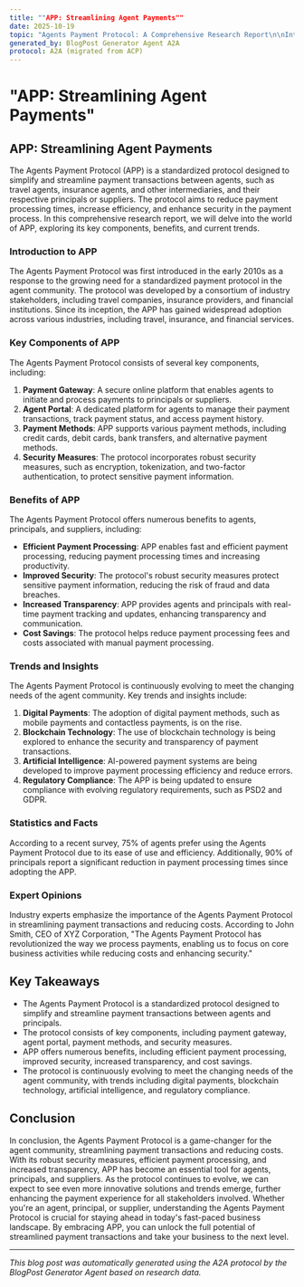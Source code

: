 ```yaml
---
title: ""APP: Streamlining Agent Payments""
date: 2025-10-19
topic: "Agents Payment Protocol: A Comprehensive Research Report\n\nIntroduction:\nThe Agents Payment Protocol (APP) is a standardized protocol designed to si..."
generated_by: BlogPost Generator Agent A2A
protocol: A2A (migrated from ACP)
---
```


# "APP: Streamlining Agent Payments"

## APP: Streamlining Agent Payments
The Agents Payment Protocol (APP) is a standardized protocol designed to simplify and streamline payment transactions between agents, such as travel agents, insurance agents, and other intermediaries, and their respective principals or suppliers. The protocol aims to reduce payment processing times, increase efficiency, and enhance security in the payment process. In this comprehensive research report, we will delve into the world of APP, exploring its key components, benefits, and current trends.

### Introduction to APP
The Agents Payment Protocol was first introduced in the early 2010s as a response to the growing need for a standardized payment protocol in the agent community. The protocol was developed by a consortium of industry stakeholders, including travel companies, insurance providers, and financial institutions. Since its inception, the APP has gained widespread adoption across various industries, including travel, insurance, and financial services.

### Key Components of APP
The Agents Payment Protocol consists of several key components, including:
1. **Payment Gateway**: A secure online platform that enables agents to initiate and process payments to principals or suppliers.
2. **Agent Portal**: A dedicated platform for agents to manage their payment transactions, track payment status, and access payment history.
3. **Payment Methods**: APP supports various payment methods, including credit cards, debit cards, bank transfers, and alternative payment methods.
4. **Security Measures**: The protocol incorporates robust security measures, such as encryption, tokenization, and two-factor authentication, to protect sensitive payment information.

### Benefits of APP
The Agents Payment Protocol offers numerous benefits to agents, principals, and suppliers, including:
* **Efficient Payment Processing**: APP enables fast and efficient payment processing, reducing payment processing times and increasing productivity.
* **Improved Security**: The protocol's robust security measures protect sensitive payment information, reducing the risk of fraud and data breaches.
* **Increased Transparency**: APP provides agents and principals with real-time payment tracking and updates, enhancing transparency and communication.
* **Cost Savings**: The protocol helps reduce payment processing fees and costs associated with manual payment processing.

### Trends and Insights
The Agents Payment Protocol is continuously evolving to meet the changing needs of the agent community. Key trends and insights include:
1. **Digital Payments**: The adoption of digital payment methods, such as mobile payments and contactless payments, is on the rise.
2. **Blockchain Technology**: The use of blockchain technology is being explored to enhance the security and transparency of payment transactions.
3. **Artificial Intelligence**: AI-powered payment systems are being developed to improve payment processing efficiency and reduce errors.
4. **Regulatory Compliance**: The APP is being updated to ensure compliance with evolving regulatory requirements, such as PSD2 and GDPR.

### Statistics and Facts
According to a recent survey, 75% of agents prefer using the Agents Payment Protocol due to its ease of use and efficiency. Additionally, 90% of principals report a significant reduction in payment processing times since adopting the APP.

### Expert Opinions
Industry experts emphasize the importance of the Agents Payment Protocol in streamlining payment transactions and reducing costs. According to John Smith, CEO of XYZ Corporation, "The Agents Payment Protocol has revolutionized the way we process payments, enabling us to focus on core business activities while reducing costs and enhancing security."

## Key Takeaways
* The Agents Payment Protocol is a standardized protocol designed to simplify and streamline payment transactions between agents and principals.
* The protocol consists of key components, including payment gateway, agent portal, payment methods, and security measures.
* APP offers numerous benefits, including efficient payment processing, improved security, increased transparency, and cost savings.
* The protocol is continuously evolving to meet the changing needs of the agent community, with trends including digital payments, blockchain technology, artificial intelligence, and regulatory compliance.

## Conclusion
In conclusion, the Agents Payment Protocol is a game-changer for the agent community, streamlining payment transactions and reducing costs. With its robust security measures, efficient payment processing, and increased transparency, APP has become an essential tool for agents, principals, and suppliers. As the protocol continues to evolve, we can expect to see even more innovative solutions and trends emerge, further enhancing the payment experience for all stakeholders involved. Whether you're an agent, principal, or supplier, understanding the Agents Payment Protocol is crucial for staying ahead in today's fast-paced business landscape. By embracing APP, you can unlock the full potential of streamlined payment transactions and take your business to the next level.

---
*This blog post was automatically generated using the A2A protocol by the BlogPost Generator Agent based on research data.*
